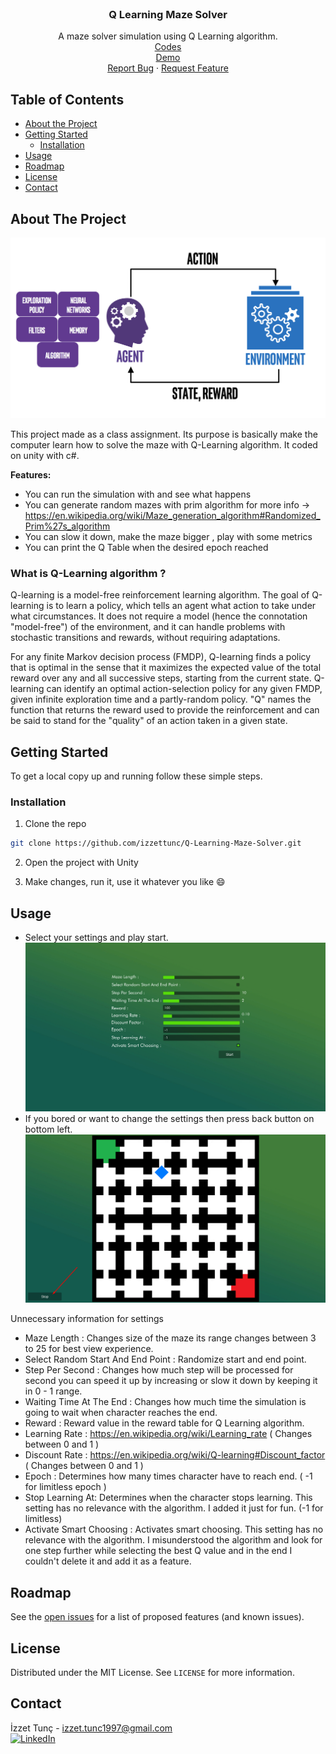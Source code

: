 <br />
<p align="center">

  <h3 align="center">Q Learning Maze Solver</h3>

  <p align="center">
    A maze solver simulation using Q Learning algorithm.
    <br />
  <a href="https://github.com/izzettunc/Q-Learning-Maze-Solver/tree/master/Assets/Codes/">Codes</a>
    <br />
  <a href="https://izzettunc.github.io/Q-Learning-Maze-Solver/">Demo</a>
    <br />
    <a href="https://github.com/izzettunc/Q-Learning-Maze-Solver/issues">Report Bug</a>
    ·
    <a href="https://github.com/izzettunc/Q-Learning-Maze-Solver/issues">Request Feature</a>
  </p>
</p>



<!-- TABLE OF CONTENTS -->
## Table of Contents

* [About the Project](#about-the-project)
* [Getting Started](#getting-started)
  * [Installation](#installation)
* [Usage](#usage)
* [Roadmap](#roadmap)
* [License](#license)
* [Contact](#contact)



<!-- ABOUT THE PROJECT -->
## About The Project

![Product Name Screen Shot][product-screenshot]

This project made as a class assignment. Its purpose is basically make the computer learn how to solve the maze with Q-Learning algorithm. It coded on unity with c#.

**Features:**

* You can run the simulation with and see what happens
* You can generate random mazes with prim algorithm for more info -> https://en.wikipedia.org/wiki/Maze_generation_algorithm#Randomized_Prim%27s_algorithm
* You can slow it down, make the maze bigger , play with some metrics
* You can print the Q Table when the desired epoch reached

### What is Q-Learning algorithm ?

Q-learning is a model-free reinforcement learning algorithm. The goal of Q-learning is to learn a policy, which tells an agent what action to take under what circumstances. It does not require a model (hence the connotation "model-free") of the environment, and it can handle problems with stochastic transitions and rewards, without requiring adaptations.

For any finite Markov decision process (FMDP), Q-learning finds a policy that is optimal in the sense that it maximizes the expected value of the total reward over any and all successive steps, starting from the current state. Q-learning can identify an optimal action-selection policy for any given FMDP, given infinite exploration time and a partly-random policy. "Q" names the function that returns the reward used to provide the reinforcement and can be said to stand for the "quality" of an action taken in a given state.

<!-- GETTING STARTED -->
## Getting Started

To get a local copy up and running follow these simple steps.

### Installation

1.  Clone the repo
```sh
git clone https://github.com/izzettunc/Q-Learning-Maze-Solver.git
```
2. Open the project with Unity

3. Make changes, run it, use it whatever you like :smile:

<!-- USAGE EXAMPLES -->
## Usage

* Select your settings and play start.
![Application Screen Shot][settings-screenshot]
* If you bored or want to change the settings then press back button on bottom left.
![Application Screen Shot][simulation-screenshot]

Unnecessary information for settings

* Maze Length : Changes size of the maze its range changes between 3 to 25 for best view experience.
* Select Random Start And End Point : Randomize start and end point.
* Step Per Second : Changes how much step will be processed for second you can speed it up by increasing or slow it down by keeping it in 0 - 1 range.
* Waiting Time At The End : Changes how much time the simulation is going to wait when character reaches the end.
* Reward : Reward value in the reward table for Q Learning algorithm.
* Learning Rate : https://en.wikipedia.org/wiki/Learning_rate ( Changes between 0 and 1 )
* Discount Rate : https://en.wikipedia.org/wiki/Q-learning#Discount_factor ( Changes between 0 and 1 )
* Epoch : Determines how many times character have to reach end. ( -1 for limitless epoch )
* Stop Learning At: Determines when the character stops learning. This setting has no relevance with the algorithm. I added it just for fun. (-1 for limitless)
* Activate Smart Choosing : Activates smart choosing. This setting has no relevance with the algorithm. I misunderstood the algorithm and look for one step further while selecting the best Q value and in the end I couldn't delete it and add it as a feature.

<!-- ROADMAP -->
## Roadmap

See the [open issues](https://github.com/izzettunc/Q-Learning-Maze-Solver/issues) for a list of proposed features (and known issues).

<!-- LICENSE -->
## License

Distributed under the MIT License. See `LICENSE` for more information.

<!-- CONTACT -->
## Contact

İzzet Tunç - izzet.tunc1997@gmail.com
<br>
[![LinkedIn][linkedin-shield]][linkedin-url]

[linkedin-shield]: https://img.shields.io/badge/-LinkedIn-black.svg?style=flat-square&logo=linkedin&colorB=555
[linkedin-url]: https://www.linkedin.com/in/izzettunc
[product-screenshot]: data/screenshots/header.png
[settings-screenshot]: data/screenshots/settings.png
[simulation-screenshot]: data/screenshots/simulation.png
